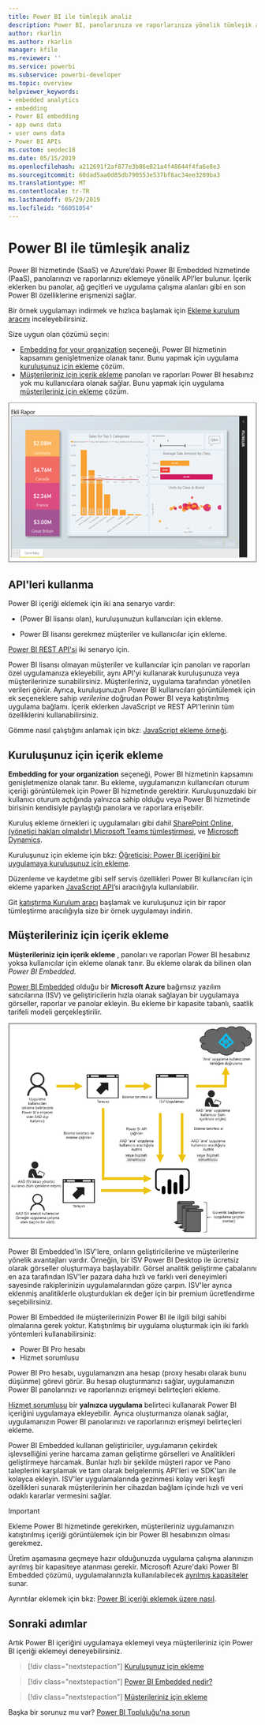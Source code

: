 ```yaml
---
title: Power BI ile tümleşik analiz
description: Power BI, panolarınıza ve raporlarınıza yönelik tümleşik analizi uygulamalara eklemek için API’ler sunar. Tümleşik analiz yazılımlarını, tümleşik analiz araçlarını veya tümleşik iş zekası araçlarını kullanarak hem PaaS ortamında hem de SaaS ortamında Power BI ile ekleme hakkında daha fazla bilgi edinin.
author: rkarlin
ms.author: rkarlin
manager: kfile
ms.reviewer: ''
ms.service: powerbi
ms.subservice: powerbi-developer
ms.topic: overview
helpviewer_keywords:
- embedded analytics
- embedding
- Power BI embedding
- app owns data
- user owns data
- Power BI APIs
ms.custom: seodec18
ms.date: 05/15/2019
ms.openlocfilehash: a212691f2af877e3b86e021a4f48644f4fa6e8e3
ms.sourcegitcommit: 60dad5aa0d85db790553e537bf8ac34ee3289ba3
ms.translationtype: MT
ms.contentlocale: tr-TR
ms.lasthandoff: 05/29/2019
ms.locfileid: "66051054"
---
```

# <a name="embedded-analytics-with-power-bi"></a>Power BI ile tümleşik analiz

Power BI hizmetinde (SaaS) ve Azure’daki Power BI Embedded hizmetinde (PaaS), panolarınızı ve raporlarınızı eklemeye yönelik API’ler bulunur. İçerik eklerken bu panolar, ağ geçitleri ve uygulama çalışma alanları gibi en son Power BI özelliklerine erişmenizi sağlar.

Bir örnek uygulamayı indirmek ve hızlıca başlamak için [Ekleme kurulum aracını](https://aka.ms/embedsetup) inceleyebilirsiniz.

Size uygun olan çözümü seçin:

* [Embedding for your organization](embedding.md#embedding-for-your-organization) seçeneği, Power BI hizmetinin kapsamını genişletmenize olanak tanır. Bunu yapmak için uygulama [kuruluşunuz için ekleme](https://aka.ms/embedsetup/UserOwnsData) çözüm.
* [Müşterileriniz için içerik ekleme](embedding.md#embedding-for-your-customers) panoları ve raporları Power BI hesabınız yok mu kullanıcılara olanak sağlar. Bunu yapmak için uygulama [müşterileriniz için ekleme](https://aka.ms/embedsetup/AppOwnsData) çözüm.

![PBIE örneği](media/what-can-you-do/what-can-you-do-02.png)

## <a name="use-apis"></a>API'leri kullanma

Power BI içeriği eklemek için iki ana senaryo vardır:
- (Power BI lisansı olan), kuruluşunuzun kullanıcıları için ekleme. 
 
- Power BI lisansı gerekmez müşteriler ve kullanıcılar için ekleme. 

[Power BI REST API'si](https://docs.microsoft.com/rest/api/power-bi/) iki senaryo için.

Power BI lisansı olmayan müşteriler ve kullanıcılar için panoları ve raporları özel uygulamanıza ekleyebilir, aynı API'yi kullanarak kuruluşunuza veya müşterilerinize sunabilirsiniz. Müşterileriniz, uygulama tarafından yönetilen verileri görür. Ayrıca, kuruluşunuzun Power BI kullanıcıları görüntülemek için ek seçeneklere sahip *verilerine* doğrudan Power BI veya katıştırılmış uygulama bağlamı. İçerik eklerken JavaScript ve REST API'lerinin tüm özelliklerini kullanabilirsiniz.

Gömme nasıl çalıştığını anlamak için bkz: [JavaScript ekleme örneği](https://microsoft.github.io/PowerBI-JavaScript/demo/).

## <a name="embedding-for-your-organization"></a>Kuruluşunuz için içerik ekleme

**Embedding for your organization** seçeneği, Power BI hizmetinin kapsamını genişletmenize olanak tanır. Bu ekleme, uygulamanızın kullanıcıları oturum içeriği görüntülemek için Power BI hizmetinde gerektirir. Kuruluşunuzdaki bir kullanıcı oturum açtığında yalnızca sahip olduğu veya Power BI hizmetinde birisinin kendisiyle paylaştığı panolara ve raporlara erişebilir.

Kuruluş ekleme örnekleri iç uygulamaları gibi dahil [SharePoint Online](https://powerbi.microsoft.com/blog/integrate-power-bi-reports-in-sharepoint-online/), [(yönetici hakları olmalıdır) Microsoft Teams tümleştirmesi](https://powerbi.microsoft.com/blog/power-bi-teams-up-with-microsoft-teams/), ve [Microsoft Dynamics](https://docs.microsoft.com/dynamics365/customer-engagement/basics/add-edit-power-bi-visualizations-dashboard).

Kuruluşunuz için ekleme için bkz: [Öğreticisi: Power BI içeriğini bir uygulamaya kuruluşunuz için ekleme](embed-sample-for-your-organization.md).

Düzenleme ve kaydetme gibi self servis özellikleri Power BI kullanıcıları için ekleme yaparken [JavaScript API](https://github.com/Microsoft/PowerBI-JavaScript)’si aracılığıyla kullanılabilir.

Git [katıştırma Kurulum aracı](https://aka.ms/embedsetup/UserOwnsData) başlamak ve kuruluşunuz için bir rapor tümleştirme aracılığıyla size bir örnek uygulamayı indirin.

## <a name="embedding-for-your-customers"></a>Müşterileriniz için içerik ekleme

**Müşterileriniz için içerik ekleme** , panoları ve raporları Power BI hesabınız yoksa kullanıcılar için ekleme olanak tanır. Bu ekleme olarak da bilinen olan *Power BI Embedded*.

[Power BI Embedded](azure-pbie-what-is-power-bi-embedded.md) olduğu bir **Microsoft Azure** bağımsız yazılım satıcılarına (ISV) ve geliştiricilerin hızla olanak sağlayan bir uygulamaya görseller, raporlar ve panolar ekleyin. Bu ekleme bir kapasite tabanlı, saatlik tarifeli modeli gerçekleştirilir.

![Müşterileriniz için içerik ekleme akışı](media/embedding/powerbi-embed-flow.png)

Power BI Embedded'in ISV'lere, onların geliştiricilerine ve müşterilerine yönelik avantajları vardır. Örneğin, bir ISV Power BI Desktop ile ücretsiz olarak görseller oluşturmaya başlayabilir. Görsel analitik geliştirme çabalarını en aza tarafından ISV'ler pazara daha hızlı ve farklı veri deneyimleri sayesinde rakiplerinizin uygulamalarından göze çarpın. ISV'ler ayrıca eklenmiş analitiklerle oluşturdukları ek değer için bir premium ücretlendirme seçebilirsiniz.

Power BI Embedded ile müşterilerinizin Power BI ile ilgili bilgi sahibi olmalarına gerek yoktur. Katıştırılmış bir uygulama oluşturmak için iki farklı yöntemleri kullanabilirsiniz:
- Power BI Pro hesabı 
- Hizmet sorumlusu 

Power BI Pro hesabı, uygulamanızın ana hesap (proxy hesabı olarak bunu düşünme) görevi görür. Bu hesap oluşturmanızı sağlar, uygulamanızın Power BI panolarınızı ve raporlarınızı erişmeyi belirteçleri ekleme.

[Hizmet sorumlusu](embed-service-principal.md) bir **yalnızca uygulama** belirteci kullanarak Power BI içeriğini uygulamaya ekleyebilir. Ayrıca oluşturmanıza olanak sağlar, uygulamanızın Power BI panolarınızı ve raporlarınızı erişmeyi belirteçleri ekleme.

Power BI Embedded kullanan geliştiriciler, uygulamanın çekirdek işlevselliğini yerine harcama zaman geliştirme görselleri ve Analitikleri geliştirmeye harcamak. Bunlar hızlı bir şekilde müşteri rapor ve Pano taleplerini karşılamak ve tam olarak belgelenmiş API'leri ve SDK'ları ile kolayca ekleyin. ISV'ler uygulamalarında gezinmesi kolay veri keşfi özellikleri sunarak müşterilerinin her cihazdan bağlam içinde hızlı ve veri odaklı kararlar vermesini sağlar.

> [!IMPORTANT]
> Ekleme Power BI hizmetinde gerekirken, müşterileriniz uygulamanızın katıştırılmış içeriği görüntülemek için bir Power BI hesabınızın olması gerekmez. 

Üretim aşamasına geçmeye hazır olduğunuzda uygulama çalışma alanınızın ayrılmış bir kapasiteye atanması gerekir. Microsoft Azure'daki Power BI Embedded çözümü, uygulamalarınızla kullanılabilecek [ayrılmış kapasiteler](azure-pbie-create-capacity.md) sunar.

Ayrıntılar eklemek için bkz: [Power BI içeriği eklemek üzere nasıl](embed-sample-for-customers.md).

## <a name="next-steps"></a>Sonraki adımlar

Artık Power BI içeriğini uygulamaya eklemeyi veya müşterileriniz için Power BI içeriği eklemeyi deneyebilirsiniz.

> [!div class="nextstepaction"]
> [Kuruluşunuz için ekleme](embed-sample-for-your-organization.md)

> [!div class="nextstepaction"]
> [Power BI Embedded nedir?](azure-pbie-what-is-power-bi-embedded.md)

> [!div class="nextstepaction"]
>[Müşterileriniz için ekleme](embed-sample-for-customers.md)

Başka bir sorunuz mu var? [Power BI Topluluğu'na sorun](http://community.powerbi.com/)
